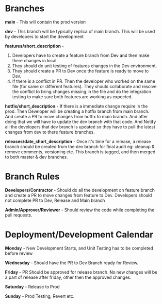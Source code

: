 # Branches

**main** - This will contain the prod version

**dev** - This branch will be typically replica of main branch. This will be used by developers to start the development

**features/short_description** -

1. Developers have to create a feature branch from Dev and then make there changes in local.
2. They should do unit testing of features changes in the Dev environment.
3. They should create a PR to Dev once the feature is ready to move to Dev.
4. If there is a conflict in PR. Then the developer who worked on the same file (for same or different features). They should collaborate and resolve the conflict to bring changes missing in the file and do the integration testing to make sure both features are working as expected.

**hotfix/short_description** - If there is a immediate change require in the prod. Then Developer will be creating a hotfix branch from main branch. And create a PR to move changes from hotfix to main branch. And after doing that we will have to update the dev branch with that code. And Notify all the developers that dev branch is updated so they have to pull the latest changes from dev to there feature branches.

**releases/date_short_description** - Once it's time for a release, a release branch should be created from the dev branch for final audit eg: cleanup & remove comments, versioning etc. This branch is tagged, and then merged to both master & dev branches.

# Branch Rules

**Developers/Contractor** - Should do all the development on feature branch and create a PR to move changes from feature to Dev. Developers should not complete PR to Dev, Release and Main branch

**Admin/Approver/Reviewer** - Should review the code while completing the pull requests.

# Deployment/Development Calendar

**Monday** - New Development Starts, and Unit Testing has to be completed before review

**Wednesday** - Should have the PR to Dev Branch ready for Review.

**Friday** - PR Should be approved for release branch. No new changes will be a part of release after friday, other then the approved changes.

**Saturday** - Release to Prod

**Sunday** - Prod Testing, Revert etc.
